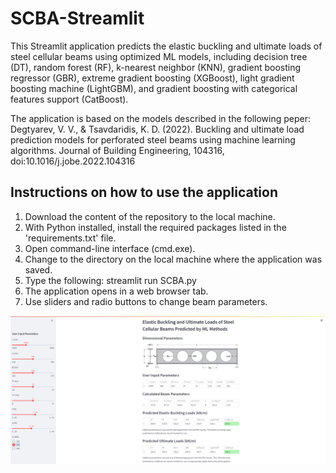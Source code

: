 # SCBA-Streamlit

This Streamlit application predicts the elastic buckling and ultimate loads of steel cellular beams using optimized ML models, including decision tree (DT), random forest (RF), k-nearest neighbor (KNN), gradient boosting regressor (GBR), extreme gradient boosting (XGBoost), light gradient boosting machine (LightGBM), and gradient boosting with categorical features support (CatBoost).

The application is based on the models described in the following peper: Degtyarev, V. V., & Tsavdaridis, K. D. (2022). Buckling and ultimate load prediction models for perforated steel beams using machine learning algorithms. Journal of Building Engineering, 104316, doi:10.1016/j.jobe.2022.104316

## Instructions on how to use the application

1. Download the content of the repository to the local machine.
2. With Python installed, install the required packages listed in the 'requirements.txt' file.
3. Open command-line interface (cmd.exe).
4. Change to the directory on the local machine where the application was saved.
5. Type the following: streamlit run SCBA.py
6. The application opens in a web browser tab.
7. Use sliders and radio buttons to change beam parameters.

![This is an image](GUI_App.png)
